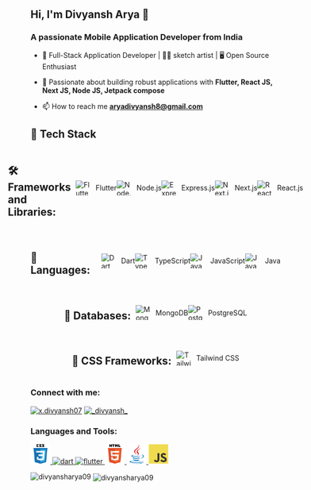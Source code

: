 

<h2 align="start">Hi, I'm Divyansh Arya 👋</h2>

<h3 align="start">A passionate Mobile Application Developer from India</h3>

- 🎯 Full-Stack Application Developer | ✍🏻 sketch artist | 🖥️ Open Source Enthusiast 

- 🌟 Passionate about building robust applications with **Flutter, React JS, Next JS, Node JS, Jetpack compose**

- 📫 How to reach me **aryadivyansh8@gmail.com**

<h2 align="left">🚀 Tech Stack</h2>
<div style="display: flex; align-items: center; justify-content: center; margin-bottom: 20px;">
  <h2 style="margin-right: 10px;">🛠️ Frameworks and Libraries:</h2>
  <p style="display: flex; align-items: center;">
    <img src="https://cdn.jsdelivr.net/gh/devicons/devicon/icons/flutter/flutter-original.svg" alt="Flutter" width="30" height="30" style="margin-right: 10px;" /> Flutter
    <img src="https://cdn.jsdelivr.net/gh/devicons/devicon/icons/nodejs/nodejs-original.svg" alt="Node.js" width="30" height="30" style="margin-right: 10px;" /> Node.js
    <img src="https://cdn.jsdelivr.net/gh/devicons/devicon/icons/express/express-original.svg" alt="Express.js" width="30" height="30" style="margin-right: 10px;" /> Express.js
    <img src="https://cdn.jsdelivr.net/gh/devicons/devicon/icons/nextjs/nextjs-original.svg" alt="Next.js" width="30" height="30" style="margin-right: 10px;" /> Next.js
    <img src="https://cdn.jsdelivr.net/gh/devicons/devicon/icons/react/react-original.svg" alt="React.js" width="30" height="30" style="margin-right: 10px;" /> React.js
  </p>
</div>

<div style="display: flex; align-items: center; justify-content: center; margin-bottom: 20px;">
  <h2 style="margin-right: 10px;">🚀 Languages:</h2>
  <p style="display: flex; align-items: center;">
    <img src="https://cdn.jsdelivr.net/gh/devicons/devicon/icons/dart/dart-original.svg" alt="Dart" width="30" height="30" style="margin-right: 10px;" /> Dart
    <img src="https://cdn.jsdelivr.net/gh/devicons/devicon/icons/typescript/typescript-original.svg" alt="TypeScript" width="30" height="30" style="margin-right: 10px;" /> TypeScript
    <img src="https://cdn.jsdelivr.net/gh/devicons/devicon/icons/javascript/javascript-original.svg" alt="JavaScript" width="30" height="30" style="margin-right: 10px;" /> JavaScript
    <img src="https://cdn.jsdelivr.net/gh/devicons/devicon/icons/java/java-original.svg" alt="Java" width="30" height="30" style="margin-right: 10px;" /> Java
  </p>
</div>

<div style="display: flex; align-items: center; justify-content: center; margin-bottom: 20px;">
  <h2 style="margin-right: 10px;">💾 Databases:</h2>
  <p style="display: flex; align-items: center;">
    <img src="https://cdn.jsdelivr.net/gh/devicons/devicon/icons/mongodb/mongodb-original.svg" alt="MongoDB" width="30" height="30" style="margin-right: 10px;" /> MongoDB
    <img src="https://cdn.jsdelivr.net/gh/devicons/devicon/icons/postgresql/postgresql-original.svg" alt="PostgreSQL" width="30" height="30" style="margin-right: 10px;" /> PostgreSQL
  </p>
</div>

<div style="display: flex; align-items: center; justify-content: center; margin-bottom: 20px;">
  <h2 style="margin-right: 10px;">🎨 CSS Frameworks:</h2>
  <p style="display: flex; align-items: center;">
    <img src="https://cdn.jsdelivr.net/gh/devicons/devicon/icons/tailwindcss/tailwindcss-plain.svg" alt="Tailwind CSS" width="30" height="30" style="margin-right: 10px;" /> Tailwind CSS
  </p>
</div>


<h3 align="left">Connect with me:</h3>
<p align="left">
<a href="https://instagram.com/x.divyansh07" target="blank"><img align="center" src="https://raw.githubusercontent.com/rahuldkjain/github-profile-readme-generator/master/src/images/icons/Social/instagram.svg" alt="x.divyansh07" height="30" width="40" /></a>
<a href="https://www.leetcode.com/_divyansh_" target="blank"><img align="center" src="https://raw.githubusercontent.com/rahuldkjain/github-profile-readme-generator/master/src/images/icons/Social/leet-code.svg" alt="_divyansh_" height="30" width="40" /></a>
</p>

<h3 align="left">Languages and Tools:</h3>
<p align="left"> <a href="https://www.w3schools.com/css/" target="_blank" rel="noreferrer"> <img src="https://raw.githubusercontent.com/devicons/devicon/master/icons/css3/css3-original-wordmark.svg" alt="css3" width="40" height="40"/> </a> <a href="https://dart.dev" target="_blank" rel="noreferrer"> <img src="https://www.vectorlogo.zone/logos/dartlang/dartlang-icon.svg" alt="dart" width="40" height="40"/> </a> <a href="https://flutter.dev" target="_blank" rel="noreferrer"> <img src="https://www.vectorlogo.zone/logos/flutterio/flutterio-icon.svg" alt="flutter" width="40" height="40"/> </a> <a href="https://www.w3.org/html/" target="_blank" rel="noreferrer"> <img src="https://raw.githubusercontent.com/devicons/devicon/master/icons/html5/html5-original-wordmark.svg" alt="html5" width="40" height="40"/> </a> <a href="https://www.java.com" target="_blank" rel="noreferrer"> <img src="https://raw.githubusercontent.com/devicons/devicon/master/icons/java/java-original.svg" alt="java" width="40" height="40"/> </a> <a href="https://developer.mozilla.org/en-US/docs/Web/JavaScript" target="_blank" rel="noreferrer"> <img src="https://raw.githubusercontent.com/devicons/devicon/master/icons/javascript/javascript-original.svg" alt="javascript" width="40" height="40"/> </a> </p>

<p><img align="left" src="https://github-readme-stats.vercel.app/api/top-langs?username=divyansharya09&show_icons=true&locale=en&layout=compact" alt="divyansharya09" /></p>

<p>&nbsp;<img align="center" src="https://github-readme-stats.vercel.app/api?username=divyansharya09&show_icons=true&locale=en" alt="divyansharya09" /></p>
